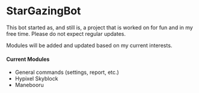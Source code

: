 # StarGazingBot

This bot started as, and still is, a project that is worked on for fun and in my free time.
Please do not expect regular updates.

Modules will be added and updated based on my current interests.

#### Current Modules
 - General commands (settings, report, etc.)
 - Hypixel Skyblock
 - Manebooru

